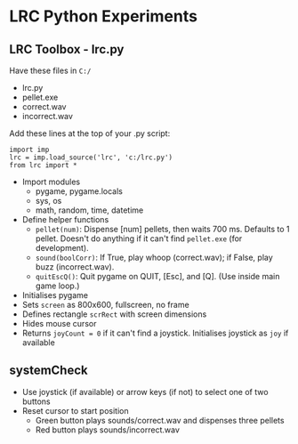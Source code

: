 # LRC Python Experiments

## LRC Toolbox - lrc.py

Have these files in `C:/`
- lrc.py
- pellet.exe
- correct.wav
- incorrect.wav

Add these lines at the top of your .py script:

	import imp
	lrc = imp.load_source('lrc', 'c:/lrc.py')
	from lrc import *

- Import modules
  - pygame, pygame.locals
  - sys, os
  - math, random, time, datetime
- Define helper functions
  - `pellet(num)`: Dispense [num] pellets, then waits 700 ms. Defaults to 1 pellet. Doesn't do anything if it can't find `pellet.exe` (for development).
  - `sound(boolCorr)`: If True, play whoop (correct.wav); if False, play buzz (incorrect.wav).
  - `quitEscQ()`: Quit pygame on QUIT, [Esc], and [Q]. (Use inside main game loop.)
- Initialises pygame
- Sets `screen` as 800x600, fullscreen, no frame
- Defines rectangle `scrRect` with screen dimensions
- Hides mouse cursor
- Returns `joyCount = 0` if it can't find a joystick. Initialises joystick as `joy` if available

## systemCheck

- Use joystick (if available) or arrow keys (if not) to select one of two buttons
- Reset cursor to start position
  - Green button plays sounds/correct.wav and dispenses three pellets
  - Red button plays sounds/incorrect.wav
